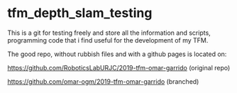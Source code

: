 # tfm_depth_slam_testing
This is a git for testing freely and store all the information and scripts, programming code that i find useful for the development of my TFM. 

The good repo, without rubbish files and with a github pages is located on:

https://github.com/RoboticsLabURJC/2019-tfm-omar-garrido (original repo)

https://github.com/omar-ogm/2019-tfm-omar-garrido (branched)

